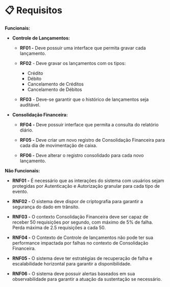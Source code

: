 # :clipboard: Requisitos 

**Funcionais:**

-  **Controle de Lançamentos:**

	- **RF01 -** Deve possuir uma interface que permita gravar cada lançamento.

	- **RF02** - Deve gravar os lançamentos com os tipos:
		- Crédito
		- Débito
		- Cancelamento de Créditos
		- Cancelamento de Débitos

	- **RF03** - Deve-se garantir que o histórico de lançamentos seja auditável.

  

-  **Consolidação Financeira:**

	- **RF04 -** Deve possuir interface que permita a consulta do relatório diário.

	- **RF05 -** Deve criar um novo registro de Consolidação Financeira para cada dia de movimentação de caixa.

	- **RF06 -** Deve alterar o registro consolidado para cada novo lançamento.

  

**Não Funcionais:**

- **RNF01 -** É necessário que as interações do sistema com usuários sejam protegidas por Autenticação e Autorização granular para cada tipo de evento.

- **RNF02 -** O sistema deve dispor de criptografia para garantir a segurança do dado em trânsito.

- **RNF03 -** O contexto Consolidação Financeira deve ser capaz de receber 50 requisições por segundo, com máximo de 5% de falha. Perda máxima de 2.5 requisições a cada 50.

- **RNF04 -** O Contexto de Controle de lançamentos não pode ter sua performance impactada por falhas no contexto de Consolidação Financeira.

- **RNF05 -** O sistema deve ter estratégias de recuperação de falha e escalabilidade horizontal para garantir a disponibilidade.

- **RNF06 -** O sistema deve possuir alertas baseados em sua observabilidade para garantir a atuação da sustentação se necessário.